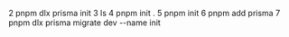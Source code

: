    2 pnpm dlx prisma init
   3 ls
   4 pnpm init .
   5 pnpm init
   6 pnpm add prisma
   7 pnpm dlx prisma migrate dev --name init

   